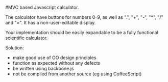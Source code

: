 #MVC based Javascript calculator.

The calculator have buttons for numbers 0-9, as well as ".", "+", 
"-", "*", "/" and "=". It has a non-user-editable display.

Your implementation should be easily expandable to be a fully functional 
scientific calculator. 

Solution: 

- make good use of OO design principles 
- function as expected without any defects 
- be written using backbone.js 
- not be compiled from another source (eg using CoffeeScript) 